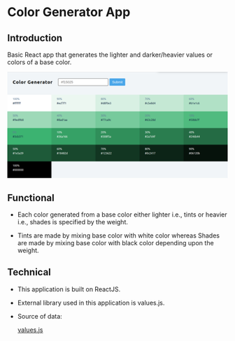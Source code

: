 # Color Generator App

## Introduction

Basic React app that generates the lighter and darker/heavier values or colors of a base color.

![Color Generator App](https://github.com/sudarshan-sh/ColorGeneratorApp/blob/main/images/color-generator-app.png)

## Functional

*   Each color generated from a base color either lighter i.e., tints or heavier i.e., shades is specified by the weight.

*   Tints are made by mixing base color with white color whereas Shades are made by mixing base color with black color depending upon the weight.

## Technical

*   This application is built on ReactJS.

*   External library used in this application is values.js.

*   Source of data:

    [values.js](https://noeldelgado.github.io/values.js/)